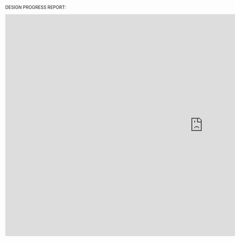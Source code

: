 DESIGN PROGRESS REPORT:

<iframe width="1257" height="707" src="https://www.youtube.com/embed/Tv-p_L5tszE" title="CS350[ShopZone] - Milestone 2: Design" frameborder="0" allow="accelerometer; autoplay; clipboard-write; encrypted-media; gyroscope; picture-in-picture; web-share" allowfullscreen></iframe>
